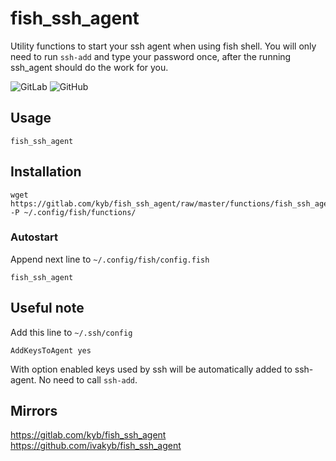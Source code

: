 # fish_ssh_agent

Utility functions to start your ssh agent when using fish shell.
You will only need to run `ssh-add` and type your password once,
after the running ssh_agent should do the work for you.

![GitLab](https://img.shields.io/badge/dynamic/json.svg?logo=gitlab&style=for-the-badge&label=gitlab&message=xxx&url=https://gitlab.com/kyb/fish_ssh_agent/raw/temp-badge/badge-gitlab.json&query=$.message)
![GitHub](https://img.shields.io/badge/dynamic/json.svg?logo=GitHub&style=for-the-badge&label=GitHub&message=xxx&url=https://gitlab.com/kyb/fish_ssh_agent/raw/temp-badge/badge-github.json&query=$.message&color=9A9)

## Usage

```fish
fish_ssh_agent
```


## Installation

```fish
wget https://gitlab.com/kyb/fish_ssh_agent/raw/master/functions/fish_ssh_agent.fish -P ~/.config/fish/functions/
```

### Autostart
Append next line to `~/.config/fish/config.fish`
```fish
fish_ssh_agent
```


## Useful note
Add this line to `~/.ssh/config`
```
AddKeysToAgent yes
```
With option enabled keys used by ssh will be automatically added to ssh-agent. No need to call `ssh-add`.


## Mirrors
https://gitlab.com/kyb/fish_ssh_agent  
https://github.com/ivakyb/fish_ssh_agent  
